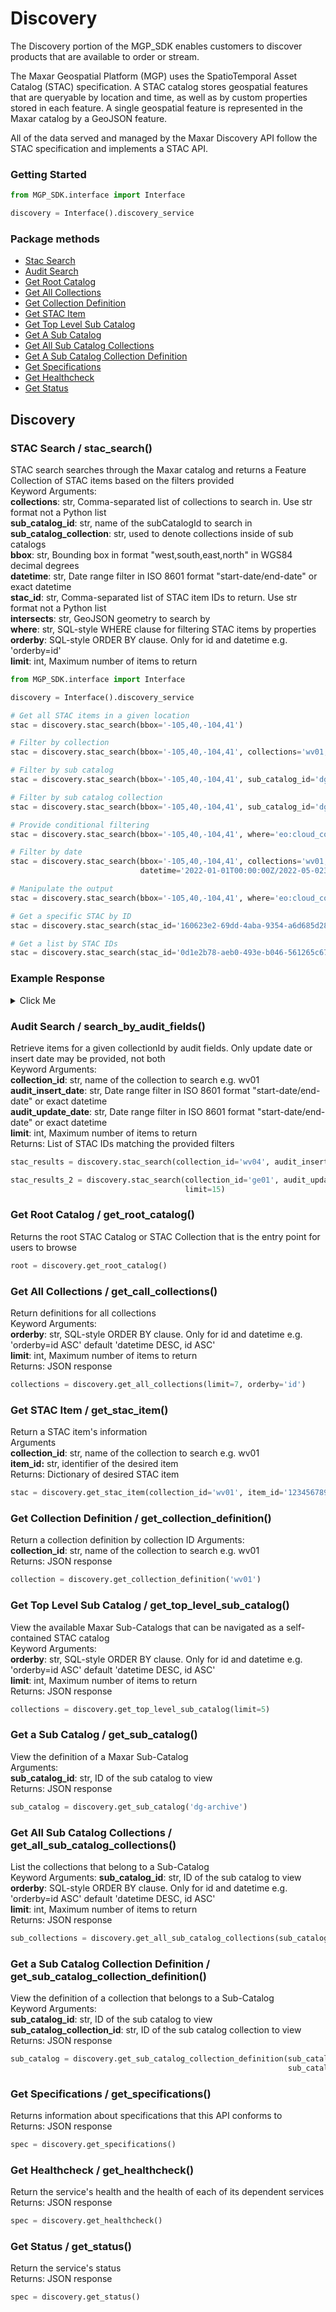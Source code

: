 # Discovery
The Discovery portion of the MGP_SDK enables customers to discover products that are available to order or stream.

The Maxar Geospatial Platform (MGP) uses the SpatioTemporal Asset Catalog (STAC) specification. A STAC catalog stores 
geospatial features that are queryable by location and time, as well as by custom properties stored in each feature. A 
single geospatial feature is represented in the Maxar catalog by a GeoJSON feature.

All of the data served and managed by the Maxar Discovery API follow the STAC specification and implements a STAC API.

### Getting Started
```python
from MGP_SDK.interface import Interface

discovery = Interface().discovery_service
```

### Package methods

- [Stac Search](#stac-search--stac_search)
- [Audit Search](#audit-search--search_by_audit_fields)
- [Get Root Catalog](#get-root-catalog--get_root_catalog)
- [Get All Collections](#get-all-collections--get_call_collections)
- [Get Collection Definition](#get-collection-definition--get_collection_definition)
- [Get STAC Item](#get-stac-item--get_stac_item)
- [Get Top Level Sub Catalog](#get-top-level-sub-catalog--get_top_level_sub_catalog)
- [Get A Sub Catalog](#get-a-sub-catalog--get_sub_catalog)
- [Get All Sub Catalog Collections](#get-all-sub-catalog-collections--get_all_sub_catalog_collections)
- [Get A Sub Catalog Collection Definition](#get-a-sub-catalog-collection-definition--get_sub_catalog_collection_definition)
- [Get Specifications](#get-specifications--get_specifications)
- [Get Healthcheck](#get-healthcheck--get_healthcheck)
- [Get Status](#get-status--get_status)

## Discovery

### STAC Search / stac_search()
STAC search searches through the Maxar catalog and returns a Feature Collection of STAC items based on the filters 
provided<br>
Keyword Arguments:<br>
**collections**: str, Comma-separated list of collections to search in. Use str format not a Python list<br>
**sub_catalog_id**: str, name of the subCatalogId to search in<br>
**sub_catalog_collection**: str, used to denote collections inside of sub catalogs<br>
**bbox**: str, Bounding box in format "west,south,east,north" in WGS84 decimal degrees<br>
**datetime**: str, Date range filter in ISO 8601 format "start-date/end-date" or exact datetime<br>
**stac_id**: str, Comma-separated list of STAC item IDs to return. Use str format not a Python list<br>
**intersects**: str, GeoJSON geometry to search by<br>
**where**: str, SQL-style WHERE clause for filtering STAC items by properties<br>
**orderby**: SQL-style ORDER BY clause. Only for id and datetime e.g. 'orderby=id'<br>
**limit**: int, Maximum number of items to return<br>

```python
from MGP_SDK.interface import Interface

discovery = Interface().discovery_service

# Get all STAC items in a given location
stac = discovery.stac_search(bbox='-105,40,-104,41')

# Filter by collection
stac = discovery.stac_search(bbox='-105,40,-104,41', collections='wv01, wv04')

# Filter by sub catalog
stac = discovery.stac_search(bbox='-105,40,-104,41', sub_catalog_id='dg-archive')

# Filter by sub catalog collection
stac = discovery.stac_search(bbox='-105,40,-104,41', sub_catalog_id='dg-archive', sub_catalog_collection='wv04')

# Provide conditional filtering
stac = discovery.stac_search(bbox='-105,40,-104,41', where='eo:cloud_cover < 10')

# Filter by date
stac = discovery.stac_search(bbox='-105,40,-104,41', collections='wv01, wv04', 
                             datetime='2022-01-01T00:00:00Z/2022-05-023T00:00:00Z')

# Manipulate the output
stac = discovery.stac_search(bbox='-105,40,-104,41', where='eo:cloud_cover < 10', orderby='datetime asc', limit=15)

# Get a specific STAC by ID
stac = discovery.stac_search(stac_id='160623e2-69dd-4aba-9354-a6d685d28190-inv')

# Get a list by STAC IDs
stac = discovery.stac_search(stac_id='0d1e2b78-aeb0-493e-b046-561265c6735b-inv, 385c2a01-d880-4662-9bef-adde996cf810-inv')
```

### Example Response
<details><summary>Click Me</summary>

```json
{
    "type": "FeatureCollection",
    "features": [
        {
            "id": "10200100D8CB1D00",
            "bbox": [
                -104.901204,
                39.686511,
                -104.664848,
                40.011546
            ],
            "type": "Feature",
            "links": [
                {
                    "rel": "collection",
                    "href": "https://api.maxar.com/discovery/v1/collections/wv01",
                    "type": "application/json"
                },
                {
                    "rel": "root",
                    "href": "https://api.maxar.com/discovery/v1/collections/dg-archive",
                    "type": "application/json"
                },
                {
                    "rel": "self",
                    "href": "https://api.maxar.com/discovery/v1/collections/wv01/items/10200100D8CB1D00",
                    "type": "application/geo+json"
                },
                {
                    "rel": "order-map-ready",
                    "href": "https://api.maxar.com/ordering/v1/pipelines/imagery/map-ready/order",
                    "type": "application/json"
                }
            ],
            "assets": {
                "browse": {
                    "href": "https://api.maxar.com/discovery/v1/collections/wv01/items/10200100D8CB1D00/assets/collections/dg-archive/assets/browse/10200100D8CB1D00.browse.tif",
                    "type": "image/tiff; application=geotiff",
                    "title": "Browse Image"
                },
                "cloud-cover": {
                    "href": "https://api.maxar.com/discovery/v1/collections/wv01/items/10200100D8CB1D00/assets/collections/wv01/assets/cloud-cover/10200100D8CB1D00.cloud.json",
                    "type": "application/geo+json",
                    "title": "Cloud Cover"
                },
                "sample-point-set": {
                    "href": "https://api.maxar.com/discovery/v1/collections/wv01/items/10200100D8CB1D00/assets/collections/wv01/assets/sample-point-sets/10200100D8CB1D00.sample-points.json",
                    "type": "application/geo+json",
                    "title": "Sample Point Set"
                },
                "wms": {
                    "href": "https://api.maxar.com/wms/v1/ogc/ows?cql_filter=legacyIdentifier=%2710200100D8CB1D00%27&SERVICE=WMS&VERSION=1.3.0&REQUEST=GetMap&FORMAT=image/jpeg&TRANSPARENT=true&LAYERS=Maxar:Imagery&TILED=true&WIDTH=2500&HEIGHT=2500&CRS=EPSG%3A4326&STYLES=raster&BBOX=-104.901204,39.686511,-104.664848,40.011546",
                    "type": "image/jpeg",
                    "title": "WMS"
                }
            },
            "geometry": {
                "type": "Polygon",
                "coordinates": [...]
            },
            "collection": "wv01",
            "properties": {
                "gsd": 0.570604214,
                "title": "Maxar WV01 Image 10200100D8CB1D00",
                "datetime": "2023-05-03T21:01:37.154212Z",
                "eo:bands": [
                    {
                        "name": "pan",
                        "center_wavelength": 650
                    }
                ],
                "platform": "worldview-01",
                "instruments": [
                    "VNIR"
                ],
                "associations": [],
                "view:azimuth": 134.029484,
                "constellation": "maxar",
                "off_nadir_avg": 22.2942504,
                "off_nadir_end": 20.915253,
                "off_nadir_max": 24.240393,
                ...
            },
            "stac_version": "1.0.0",
            "stac_extensions": [
                "https://stac-extensions.github.io/eo/v1.0.0/schema.json",
                "https://stac-extensions.github.io/view/v1.0.0/schema.json"
            ]
        }
    ],
    "numberReturned": 1,
    "timestamp": "2023-05-04T15:28:06.925108Z",
    "links": [
        {
            "rel": "next",
            "href": "https://api.maxar.com/discovery/v1/search?bbox=-105%2C40%2C-104%2C41&collections=wv01%2C+wv04&limit=1&page=2"
        }
    ]
}
```
</details>

### Audit Search / search_by_audit_fields()
Retrieve items for a given collectionId by audit fields. Only update date or insert date may be provided, not both<br>
Keyword Arguments:<br>
**collection_id**: str, name of the collection to search e.g. wv01<br>
**audit_insert_date**: str, Date range filter in ISO 8601 format "start-date/end-date" or exact datetime<br>
**audit_update_date**: str, Date range filter in ISO 8601 format "start-date/end-date" or exact datetime<br>
**limit**: int, Maximum number of items to return<br>
Returns: List of STAC IDs matching the provided filters <br>
```python
stac_results = discovery.stac_search(collection_id='wv04', audit_insert_date='2023-03-12T00:00:00Z/2023-03-15T12:31:12Z')

stac_results_2 = discovery.stac_search(collection_id='ge01', audit_update_date='2023-03-12T00:00:00Z/2023-03-15T12:31:12Z', 
                                       limit=15)
```

### Get Root Catalog / get_root_catalog()
Returns the root STAC Catalog or STAC Collection that is the entry point for users to browse<br>
```python
root = discovery.get_root_catalog()
```

### Get All Collections / get_call_collections()
Return definitions for all collections<br>
Keyword Arguments:<br>
**orderby**: str, SQL-style ORDER BY clause. Only for id and datetime e.g. 'orderby=id ASC' default 'datetime DESC, id ASC'<br>
**limit**: int, Maximum number of items to return<br>
Returns: JSON response
```python
collections = discovery.get_all_collections(limit=7, orderby='id')
```

### Get STAC Item / get_stac_item()
Return a STAC item's information<br>
Arguments<br>
**collection_id**: str, name of the collection to search e.g. wv01<br>
**item_id:** str, identifier of the desired item<br>
Returns: Dictionary of desired STAC item<br>
```python
stac = discovery.get_stac_item(collection_id='wv01', item_id='123456789abcdefg')
```

### Get Collection Definition / get_collection_definition()
Return a collection definition by collection ID
Arguments:<br>
**collection_id**: str, name of the collection to search e.g. wv01<br>
Returns: JSON response
```python
collection = discovery.get_collection_definition('wv01')
```

### Get Top Level Sub Catalog / get_top_level_sub_catalog()
View the available Maxar Sub-Catalogs that can be navigated as a self-contained STAC catalog<br>
Keyword Arguments:<br>
**orderby**: str, SQL-style ORDER BY clause. Only for id and datetime e.g. 'orderby=id ASC' default 'datetime DESC, id ASC'<br>
**limit**: int, Maximum number of items to return<br>
Returns: JSON response
```python
collections = discovery.get_top_level_sub_catalog(limit=5)
```

### Get a Sub Catalog / get_sub_catalog()
View the definition of a Maxar Sub-Catalog<br>
Arguments:<br>
**sub_catalog_id**: str, ID of the sub catalog to view<br>
Returns: JSON response
```python
sub_catalog = discovery.get_sub_catalog('dg-archive')
```

### Get All Sub Catalog Collections / get_all_sub_catalog_collections()
List the collections that belong to a Sub-Catalog<br>
Keyword Arguments:
**sub_catalog_id**: str, ID of the sub catalog to view<br>
**orderby**: SQL-style ORDER BY clause. Only for id and datetime e.g. 'orderby=id ASC' default 'datetime DESC, id ASC'<br>
**limit**: int, Maximum number of items to return<br>
Returns: JSON response<br>
```python
sub_collections = discovery.get_all_sub_catalog_collections(sub_catalog_id='dg-archive', orderby='datetime asc')
```

### Get a Sub Catalog Collection Definition / get_sub_catalog_collection_definition()
View the definition of a collection that belongs to a Sub-Catalog<br>
Keyword Arguments:<br>
**sub_catalog_id**: str, ID of the sub catalog to view<br>
**sub_catalog_collection_id**: str, ID of the sub catalog collection to view<br>
Returns: JSON response
```python
sub_catalog = discovery.get_sub_catalog_collection_definition(sub_catalog_id='dg-archive', 
                                                              sub_catalog_collection_id='wv04')
```

### Get Specifications / get_specifications()
Returns information about specifications that this API conforms to<br>
Returns: JSON response
```python
spec = discovery.get_specifications()
```

### Get Healthcheck / get_healthcheck()
Return the service's health and the health of each of its dependent services<br>
Returns: JSON response
```python
spec = discovery.get_healthcheck()
```

### Get Status / get_status()
Return the service's status<br>
Returns: JSON response
```python
spec = discovery.get_status()
```





